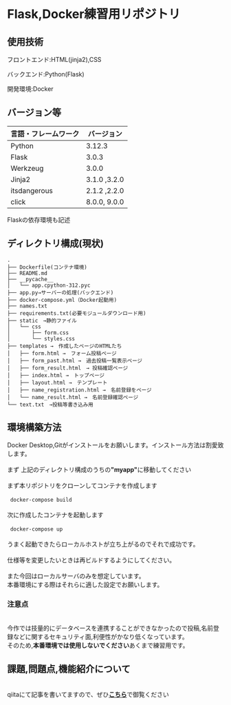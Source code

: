# Flask,Docker練習用リポジトリ

## 使用技術
<p>フロントエンド:HTML(jinja2),CSS</p>
<p>バックエンド:Python(Flask)</p>
<p>開発環境:Docker</p>

## バージョン等
| 言語・フレームワーク  | バージョン |
| --------------------- | ------------|
| Python                | 3.12.3      |
| Flask                 | 3.0.3       |
| Werkzeug              | 3.0.0       |
| Jinja2                | 3.1.0 ,3.2.0|
| itsdangerous          |2.1.2 ,2.2.0 |
| click                 | 8.0.0, 9.0.0|
<p>Flaskの依存環境も記述<p>

## ディレクトリ構成(現状)
```
.
├── Dockerfile(コンテナ環境)
├── README.md
├── __pycache__
│   └── app.cpython-312.pyc
├── app.py→サーバーの処理(バックエンド)
├── docker-compose.yml（Docker起動用)
├── names.txt
├── requirements.txt(必要モジュールダウンロード用)
├── static　→静的ファイル
│   └── css
│       ├── form.css
│       └── styles.css
├── templates →　作成したページのHTMLたち
│   ├── form.html →　フォーム投稿ページ
│   ├── form_past.html →　過去投稿一覧表示ページ
│   ├── form_result.html　→ 投稿確認ページ
│   ├── index.html →　トップページ
│   ├── layout.html →　テンプレート
│   ├── name_registration.html →　名前登録をページ
│   └── name_result.html →　名前登録確認ページ
└── text.txt　→投稿等書き込み用
```
## 環境構築方法
Docker Desktop,Gitがインストールをお願いします。インストール方法は割愛致します。
<br>
<br>まず 上記のディレクトリ構成のうちの<strong>"myapp"</strong>に移動してください
<br>
<br>まず本リポジトリをクローンしてコンテナを作成します
<br>
<br>``` docker-compose build```
<br>
<br>次に作成したコンテナを起動します
<br>
<br>``` docker-compose up```
<br>
<br>うまく起動できたらローカルホストが立ち上がるのでそれで成功です。
<br>
<br>仕様等を変更したいときは再ビルドするようにしてください。
<br>
<br>また今回はローカルサーバのみを想定しています。
<br>本番環境にする際はそれらに適した設定でお願いします。

### 注意点
<br> 今作では技量的にデータベースを連携することができなかったので投稿,名前登録などに関するセキュリティ面,利便性がかなり低くなっています。
<br>そのため,<strong>本番環境では使用しないでください</strong>あくまで練習用です。

## 課題,問題点,機能紹介について
<!--qiitaの記事を書け次第リンク追加-->
<br> qiitaにて記事を書いてますので、ぜひ<a href=https://qiita.com/nanashi39/private/03132761b850291d60f1>**こちら**</a>で御覧ください
